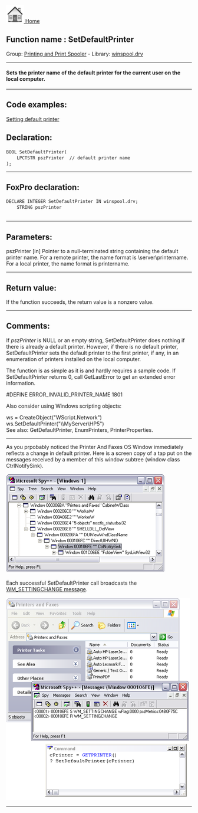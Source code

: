 [<img src="../../images/home.png"> Home ](https://github.com/VFPX/Win32API)  

## Function name : SetDefaultPrinter
Group: [Printing and Print Spooler](../../functions_group.md#Printing_and_Print_Spooler)  -  Library: [winspool.drv](../../../libraries.md#winspool.drv)  
***  


#### Sets the printer name of the default printer for the current user on the local computer.
***  


## Code examples:
[Setting default printer](../../samples/sample_589.md)  

## Declaration:
```foxpro  
BOOL SetDefaultPrinter(
	LPCTSTR pszPrinter  // default printer name
);  
```  
***  


## FoxPro declaration:
```foxpro  
DECLARE INTEGER SetDefaultPrinter IN winspool.drv;
	STRING pszPrinter
  
```  
***  


## Parameters:
pszPrinter 
[in] Pointer to a null-terminated string containing the default printer name. For a remote printer, the name format is \\server\printername. For a local printer, the name format is printername.  
***  


## Return value:
If the function succeeds, the return value is a nonzero value.  
***  


## Comments:
If <Em>pszPrinter</Em> is NULL or an empty string, SetDefaultPrinter does nothing if there is already a default printer. However, if there is no default printer, SetDefaultPrinter sets the default printer to the first printer, if any, in an enumeration of printers installed on the local computer.  
  
The function is as simple as it is and hardly requires a sample code. If SetDefaultPrinter returns 0, call GetLastError to get an extended error information.  
  
#DEFINE ERROR_INVALID_PRINTER_NAME 1801  
  
Also consider using Windows scripting objects:  
<div class="precode">ws = CreateObject("WScript.Network")  
ws.SetDefaultPrinter("\\MyServer\HP5")  
</div>  
See also: GetDefaultPrinter, EnumPrinters, PrinterProperties.  
  
* * *  
As you prpobably noticed the Printer And Faxes OS Window immediately reflects a change in default printer. Here is a screen copy of a tap put on the messages received by a member of this window subtree (window class CtrlNotifySink).  
  
<img src="images/printerandfaxes_spy.png" width=430 height=270>  
  
Each successful SetDefaultPrinter call broadcasts the <a href="http://msdn2.microsoft.com/en-us/library/ms725497(VS.85).aspx">WM_SETTINGCHANGE message</a>.  
  
<img src="images/SetDefaultPrinter_notification.png" width=498 height=549>  
  
***  

